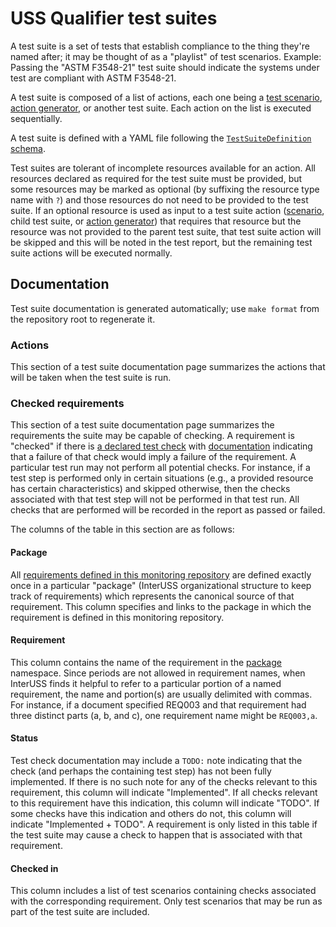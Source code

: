 # USS Qualifier test suites

A test suite is a set of tests that establish compliance to the thing they're named after; it may be thought of as a "playlist" of test scenarios.  Example: Passing the "ASTM F3548-21" test suite should indicate the systems under test are compliant with ASTM F3548-21.

A test suite is composed of a list of actions, each one being a [test scenario](../scenarios/README.md), [action generator](../action_generators/README.md), or another test suite.  Each action on the list is executed sequentially.

A test suite is defined with a YAML file following the [`TestSuiteDefinition` schema](definitions.py).

Test suites are tolerant of incomplete resources available for an action.  All resources declared as required for the test suite must be provided, but some resources may be marked as optional (by suffixing the resource type name with `?`) and those resources do not need to be provided to the test suite.  If an optional resource is used as input to a test suite action ([scenario](../scenarios/README.md), child test suite, or [action generator](../action_generators/README.md)) that requires that resource but the resource was not provided to the parent test suite, that test suite action will be skipped and this will be noted in the test report, but the remaining test suite actions will be executed normally.

## Documentation

Test suite documentation is generated automatically; use `make format` from the repository root to regenerate it.

### Actions

This section of a test suite documentation page summarizes the actions that will be taken when the test suite is run.

### Checked requirements

This section of a test suite documentation page summarizes the requirements the suite may be capable of checking.  A requirement is "checked" if there is [a declared test check](../scenarios/README.md#checks) with [documentation](../scenarios/README.md#test-checks) indicating that a failure of that check would imply a failure of the requirement.  A particular test run may not perform all potential checks.  For instance, if a test step is performed only in certain situations (e.g., a provided resource has certain characteristics) and skipped otherwise, then the checks associated with that test step will not be performed in that test run.  All checks that are performed will be recorded in the report as passed or failed.

The columns of the table in this section are as follows:

#### Package

All [requirements defined in this monitoring repository](../requirements/README.md) are defined exactly once in a particular "package" (InterUSS organizational structure to keep track of requirements) which represents the canonical source of that requirement.  This column specifies and links to the package in which the requirement is defined in this monitoring repository.

#### Requirement

This column contains the name of the requirement in the [package](#package) namespace.  Since periods are not allowed in requirement names, when InterUSS finds it helpful to refer to a particular portion of a named requirement, the name and portion(s) are usually delimited with commas.  For instance, if a document specified REQ003 and that requirement had three distinct parts (a, b, and c), one requirement name might be `REQ003,a`.

#### Status

Test check documentation may include a `TODO:` note indicating that the check (and perhaps the containing test step) has not been fully implemented.  If there is no such note for any of the checks relevant to this requirement, this column will indicate "Implemented".  If all checks relevant to this requirement have this indication, this column will indicate "TODO".  If some checks have this indication and others do not, this column will indicate "Implemented + TODO".  A requirement is only listed in this table if the test suite may cause a check to happen that is associated with that requirement.

#### Checked in

This column includes a list of test scenarios containing checks associated with the corresponding requirement.  Only test scenarios that may be run as part of the test suite are included.
